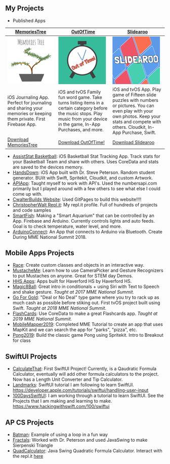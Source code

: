 ## My Projects
- Published Apps

[MemoriesTree](./apps/MemoriesTree.md) | [OutOfTime](./apps/OutOfTime.md) | [Slidearoo](./apps/Slidearoo.md) 
------------ | ------------- | ------------
<a href="https://apps.apple.com/us/app/memoriestree/id1263250242?ls=1"><img src="/artwork/MemoriesTreeLogo.png" alt="MemoriesTreeLogo" width="150"></a> | <a href="https://apps.apple.com/us/app/outoftime/id1333852115"><img src="/artwork/OutOfTimeLogo.png" alt="OutOfTimeLogo" width="150"></a> | <a href="https://apps.apple.com/us/app/slidearoo/id1395435780"><img src="/artwork/SlidearooLogo.png" alt="SlidearooLogo" width="150"></a>
iOS Journaling App. Perfect for journaling and sharing your memories or keeping them private. First Firebase App. | iOS and tvOS Family fun word game. Take turns listing items in a certain category before the music stops. Play music from your device in the game, In-App Purchases, and more. | iOS and tvOS App. Play game of Fifteen slide puzzles with numbers or pictures. You can even play with your own photos. Keep your stats and compete with others. Cloudkit, In-App Purchase, Swift.
[Download MemoriesTree](https://apps.apple.com/us/app/memoriestree/id1263250242?ls=1) | [Download OutOfTime!](https://apps.apple.com/us/app/outoftime/id1333852115) | [Download Slidearoo](https://apps.apple.com/us/app/slidearoo/id1395435780)
         
- [AssistStat Basketball](https://apps.apple.com/us/app/assiststat-basketball/id1135998980): iOS Basketball Stat Tracking App. Track stats for your Basketball Team and share with others. Uses CoreData and stats are saved to the devices memory.
- [HandsDown](https://github.com/wikipeterson/HandsDown): iOS App built with Dr. Steve Peterson. Random student generator. BUilt with Swift, Spritekit, Cloudkit, and custom Artwork.
- [APIApp](https://github.com/cwalter50/APIApp): Taught myself to work with API's. Used the numbersapi.com primarily but I played around with a few others to see what else I could come up with.
- [CwalterBuilds Website](https://github.com/cwalter50/cwalter50.github.io): Used GitPages to build this website!!!!
- [ChristopherWalt Repl.it](https://repl.it/@ChristopherWalt): My repl.it profile. Full of hundreds of projects and code samples
- [SmartFish](https://github.com/cwalter50/SmartFish): Making a "Smart Aquarium" that can be controlled by an App. Firebase and Arduino. Currently controls lights and auto feeds. Goal is to check temperature, water level, and more.
- [ArduinoConnect](https://github.com/cwalter50/ArduinoConnect): An App that connects to Arduino via Bluetooth. Create During MME National Summit 2018.

## Mobile Apps Projects
- [Race](https://github.com/cwalter50/Race): Create custom classes and objects in an interactive way.
- [MustacheMe](https://github.com/cwalter50/MustacheMe): Learn how to use CameraPicker and Gesture Recognizers to put Mustaches on anyone. Great for STEM day Demos.
- [HHS Apps](https://sites.google.com/haverfordsd.net/hhsapps/): Apps built for Haverford HS by Haverford HS.
- [Magic8Ball](https://github.com/cwalter50/Magic8Ball): Great intro in conditionals + using Siri with Text to Speech and shake gesture. _Taught at 2017 MME National Summit._
- [Go For Gold](https://github.com/cwalter50/GoForGold): "Deal or No Deal" type game where you try to rack up as much cash as possible before stiking out. First tvOS project built using Swift. _Taught at 2018 MME National Summit._
- [FlashCards](https://github.com/cwalter50/FlashCards): Use CoreData to make a great Flashcards app. _Taught at 2019 MME National Summit._ 
- [MobileMapper2019](https://github.com/cwalter50/MobileMapper2019): Completed MME Tutorial to create an app that uses MapKit and we can search the app for "parks", "pizza", etc.
- [Pong2019](https://github.com/cwalter50/PongFall2019): Build the classic game Pong using Spritekit. Intro to Breakout for class

## SwiftUI Projects
- [CalculateThat](https://github.com/cwalter50/CalculateThat): First SwiftUI Project! Currently, is a Qaudratic Formula Calculator, eventually will add other formula calculators to the project. Now has a Length Unit Converter and Tip Calculator. 
- [Landmarks](https://github.com/cwalter50/Landmarks): SwiftUI tutorial I am following to learn SwiftUI. https://developer.apple.com/tutorials/swiftui/handling-user-input
- [100DaysSwiftUI](./100DaysSwiftUI/Projects.md): I am working through a tutorial to learn SwiftUI. See the Projects that I am making and learning to make. https://www.hackingwithswift.com/100/swiftui

## AP CS Projects
- [Batman](https://github.com/cwalter50/BatmanJava): Example of using a loop in a fun way
- [Fractals](https://github.com/cwalter50/Fractals2): Worked with Dr. Peterson and used JavaSwing to make Sierpenski Triangle
- [QuadCalculator](https://github.com/cwalter50/QuadCalculator): Java Swing Quadratic Formula Calculator. Interact with the repl.it [here](https://repl.it/@ChristopherWalt/QuadCalculator)
